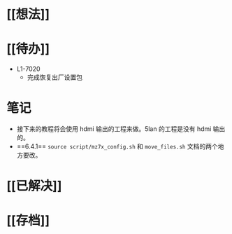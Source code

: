 # [[想法]]

# [[待办]]
- L1-7020
	- 完成恢复出厂设置包
# 笔记
- 接下来的教程将会使用 hdmi 输出的工程来做。5lan 的工程是没有 hdmi 输出的。
- ==6.4.1== `source script/mz7x_config.sh` 和 `move_files.sh` 文档的两个地方要改。
# [[已解决]]

# [[存档]]